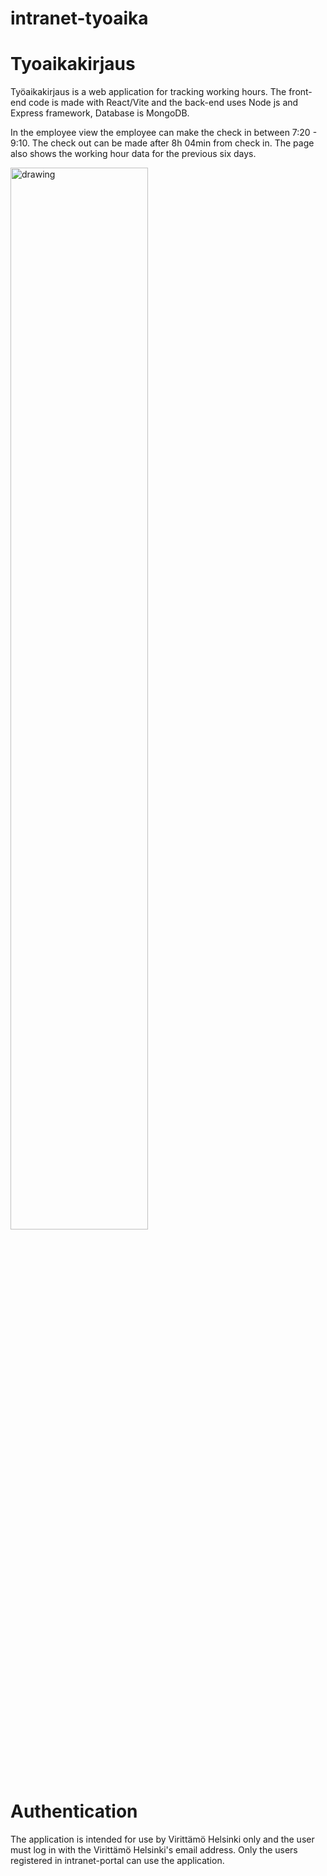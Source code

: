 # intranet-tyoaika

# Tyoaikakirjaus

Työaikakirjaus is a web application for tracking working hours. The front-end code is made with React/Vite and the back-end uses Node js and Express framework, Database is MongoDB.

 In the employee view the employee can make the check in between 7:20 - 9:10. The check out can be made after 8h 04min from check in. The page also shows the working hour data for the previous six days.

<img src="/client/public/työaikakirjaus_employees.png" alt="drawing" width="66%"/>


# Authentication
The application is intended for use by Virittämö Helsinki only and the user must log in with the Virittämö Helsinki's email address. Only the users registered in intranet-portal can use the application.
